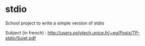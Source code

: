 stdio
=====

School project to write a simple version of stdio

Subject (in french) : http://users.polytech.unice.fr/~eg/Posix/TP-stdio/Sujet.pdf
